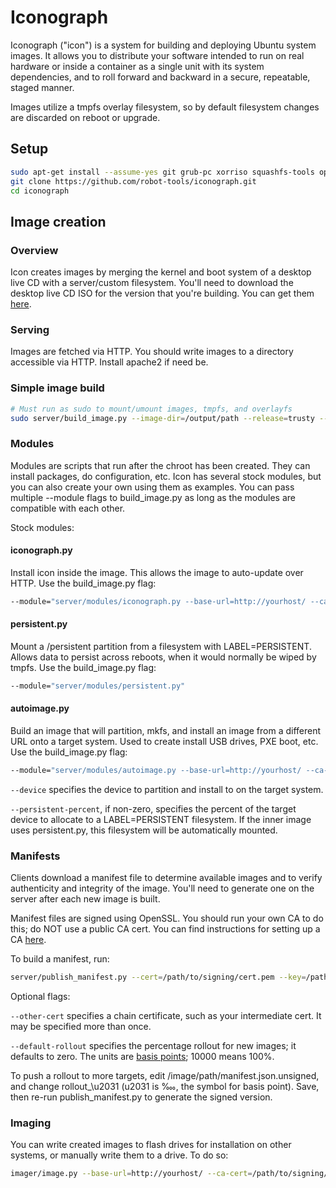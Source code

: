 # Iconograph

Iconograph ("icon") is a system for building and deploying Ubuntu system images.
It allows you to distribute your software intended to run on real hardware or
inside a container as a single unit with its system dependencies, and to roll
forward and backward in a secure, repeatable, staged manner.

Images utilize a tmpfs overlay filesystem, so by default filesystem changes
are discarded on reboot or upgrade.

## Setup

```bash
sudo apt-get install --assume-yes git grub-pc xorriso squashfs-tools openssl python3-openssl debootstrap
git clone https://github.com/robot-tools/iconograph.git
cd iconograph
```

## Image creation

### Overview

Icon creates images by merging the kernel and boot system of a desktop live CD
with a server/custom filesystem. You'll need to download the desktop live CD
ISO for the version that you're building. You can get them [here](http://mirror.pnl.gov/releases/).

### Serving

Images are fetched via HTTP. You should write images to a directory accessible
via HTTP. Install apache2 if need be.

### Simple image build

```bash
# Must run as sudo to mount/umount images, tmpfs, and overlayfs
sudo server/build_image.py --image-dir=/output/path --release=trusty --source-iso=path/to/ubuntu-14.04.4-desktop-amd64.iso
```

### Modules

Modules are scripts that run after the chroot has been created. They can install
packages, do configuration, etc. Icon has several stock modules, but you can
also create your own using them as examples. You can pass multiple --module
flags to build_image.py as long as the modules are compatible with each other.

Stock modules:

#### iconograph.py

Install icon inside the image. This allows the image to auto-update over HTTP.
Use the build_image.py flag:

```bash
--module="server/modules/iconograph.py --base-url=http://yourhost/ --ca-cert=/path/to/signing/cert.pem"
```

#### persistent.py

Mount a /persistent partition from a filesystem with LABEL=PERSISTENT. Allows
data to persist across reboots, when it would normally be wiped by tmpfs.
Use the build_image.py flag:

```bash
--module="server/modules/persistent.py"
```

#### autoimage.py

Build an image that will partition, mkfs, and install an image from a different
URL onto a target system. Used to create install USB drives, PXE boot, etc.
Use the build_image.py flag:

```bash
--module="server/modules/autoimage.py --base-url=http://yourhost/ --ca-cert=/path/to/signing/cert.pem --device=/dev/sdx --persistent-percent=50"
```

`--device` specifies the device to partition and install to on the target
system.

`--persistent-percent`, if non-zero, specifies the percent of the target
device to allocate to a LABEL=PERSISTENT filesystem. If the inner image uses
persistent.py, this filesystem will be automatically mounted.

### Manifests

Clients download a manifest file to determine available images and to verify
authenticity and integrity of the image. You'll need to generate one on the
server after each new image is built.

Manifest files are signed using OpenSSL. You should run your own CA to do this;
do NOT use a public CA cert. You can find instructions for setting up a CA
[here](https://medium.com/where-the-flamingcow-roams/elliptic-curve-certificate-authority-bbdb9c3855f7#.7v40ox70s).

To build a manifest, run:

```bash
server/publish_manifest.py --cert=/path/to/signing/cert.pem --key=/path/to/signing/key.pem --image-dir=/image/path
```

Optional flags:

`--other-cert` specifies a chain certificate, such as your intermediate cert.
It may be specified more than once.

`--default-rollout` specifies the percentage rollout for new images; it
defaults to zero. The units are
[basis points](https://en.wikipedia.org/wiki/Basis_point); 10000 means 100%.

To push a rollout to more targets, edit /image/path/manifest.json.unsigned,
and change rollout_\u2031 (u2031 is ‱, the symbol for basis point). Save,
then re-run publish_manifest.py to generate the signed version.

### Imaging

You can write created images to flash drives for installation on other systems,
or manually write them to a drive. To do so:

```bash
imager/image.py --base-url=http://yourhost/ --ca-cert=/path/to/signing/cert.pem --device=/dev/sdx --persistent-percent=50
```
